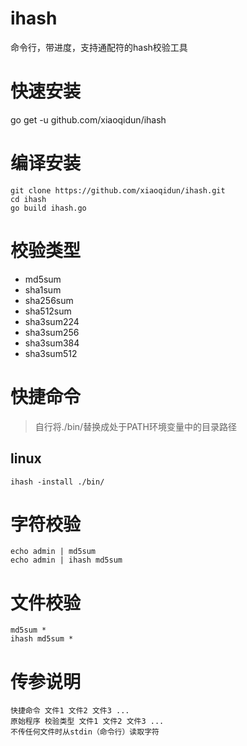 # ihash
命令行，带进度，支持通配符的hash校验工具
# 快速安装
go get -u github.com/xiaoqidun/ihash
# 编译安装
```
git clone https://github.com/xiaoqidun/ihash.git
cd ihash
go build ihash.go
```
# 校验类型
- md5sum
- sha1sum
- sha256sum
- sha512sum
- sha3sum224
- sha3sum256
- sha3sum384
- sha3sum512
# 快捷命令
> 自行将./bin/替换成处于PATH环境变量中的目录路径
## linux
```
ihash -install ./bin/
```
# 字符校验
```
echo admin | md5sum
echo admin | ihash md5sum
```
# 文件校验
```
md5sum *
ihash md5sum *
```
# 传参说明
```
快捷命令 文件1 文件2 文件3 ...
原始程序 校验类型 文件1 文件2 文件3 ...
不传任何文件时从stdin（命令行）读取字符
```